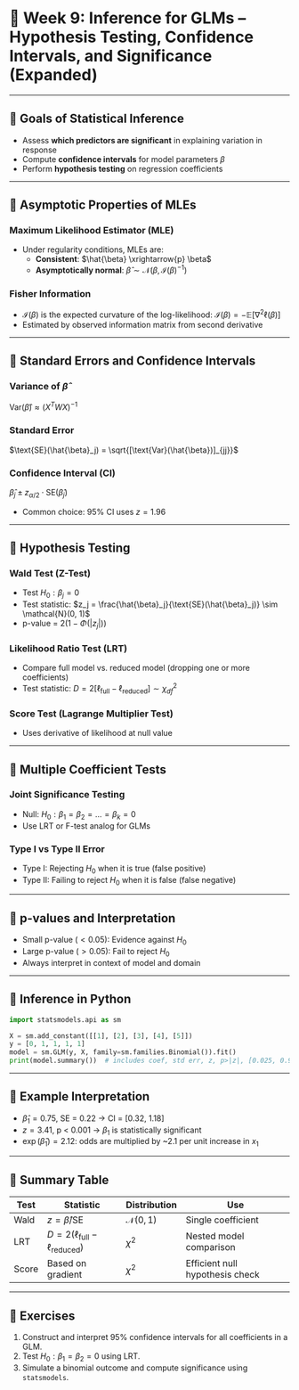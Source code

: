 
# 📅 Week 9: Inference for GLMs – Hypothesis Testing, Confidence Intervals, and Significance (Expanded)

---

## 🔹 Goals of Statistical Inference

- Assess **which predictors are significant** in explaining variation in response
- Compute **confidence intervals** for model parameters $\beta$
- Perform **hypothesis testing** on regression coefficients

---

## 🔹 Asymptotic Properties of MLEs

### Maximum Likelihood Estimator (MLE)
- Under regularity conditions, MLEs are:
  - **Consistent**: $\hat{\beta} \xrightarrow{p} \beta$
  - **Asymptotically normal**:
    $\hat{\beta} \sim \mathcal{N}\left(\beta, \mathcal{I}(\beta)^{-1}\right)$

### Fisher Information
- $\mathcal{I}(\beta)$ is the expected curvature of the log-likelihood:
  $\mathcal{I}(\beta) = -\mathbb{E}[\nabla^2 \ell(\beta)]$
- Estimated by observed information matrix from second derivative

---

## 🔹 Standard Errors and Confidence Intervals

### Variance of $\hat{\beta}$
$\text{Var}(\hat{\beta}) \approx \left( X^T W X \right)^{-1}$

### Standard Error
$\text{SE}(\hat{\beta}_j) = \sqrt{[\text{Var}(\hat{\beta})]_{jj}}$

### Confidence Interval (CI)
$\hat{\beta}_j \pm z_{\alpha/2} \cdot \text{SE}(\hat{\beta}_j)$

- Common choice: 95% CI uses $z = 1.96$

---

## 🔹 Hypothesis Testing

### Wald Test (Z-Test)
- Test $H_0: \beta_j = 0$
- Test statistic:
  $z_j = \frac{\hat{\beta}_j}{\text{SE}(\hat{\beta}_j)} \sim \mathcal{N}(0, 1)$
- p-value = $2(1 - \Phi(|z_j|))$

### Likelihood Ratio Test (LRT)
- Compare full model vs. reduced model (dropping one or more coefficients)
- Test statistic:
  $D = 2 \left[ \ell_{\text{full}} - \ell_{\text{reduced}} \right] \sim \chi^2_{df}$

### Score Test (Lagrange Multiplier Test)
- Uses derivative of likelihood at null value

---

## 🔹 Multiple Coefficient Tests

### Joint Significance Testing
- Null: $H_0: \beta_1 = \beta_2 = \dots = \beta_k = 0$
- Use LRT or F-test analog for GLMs

### Type I vs Type II Error
- Type I: Rejecting $H_0$ when it is true (false positive)
- Type II: Failing to reject $H_0$ when it is false (false negative)

---

## 🔹 p-values and Interpretation

- Small p-value ($< 0.05$): Evidence against $H_0$
- Large p-value ($> 0.05$): Fail to reject $H_0$
- Always interpret in context of model and domain

---

## 🔹 Inference in Python

```python
import statsmodels.api as sm

X = sm.add_constant([[1], [2], [3], [4], [5]])
y = [0, 1, 1, 1, 1]
model = sm.GLM(y, X, family=sm.families.Binomial()).fit()
print(model.summary())  # includes coef, std err, z, p>|z|, [0.025, 0.975]
```

---

## 🔹 Example Interpretation

- $\hat{\beta}_1 = 0.75$, SE = 0.22 → CI = [0.32, 1.18]
- $z = 3.41$, p < 0.001 → $\beta_1$ is statistically significant
- $\exp(\hat{\beta}_1) = 2.12$: odds are multiplied by ~2.1 per unit increase in $x_1$

---

## 🔹 Summary Table

| Test | Statistic | Distribution | Use |
|------|-----------|--------------|-----|
| Wald | $z = \hat{\beta}/\text{SE}$ | $\mathcal{N}(0,1)$ | Single coefficient |
| LRT | $D = 2(\ell_{\text{full}} - \ell_{\text{reduced}})$ | $\chi^2$ | Nested model comparison |
| Score | Based on gradient | $\chi^2$ | Efficient null hypothesis check |

---

## 🔹 Exercises

1. Construct and interpret 95% confidence intervals for all coefficients in a GLM.
2. Test $H_0: \beta_1 = \beta_2 = 0$ using LRT.
3. Simulate a binomial outcome and compute significance using `statsmodels`.

